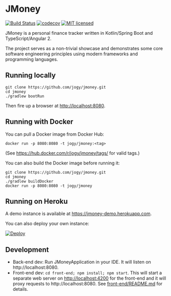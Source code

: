 # JMoney

[![Build Status](https://travis-ci.org/jogy/jmoney.svg?branch=master)](https://travis-ci.org/jogy/jmoney) 
[![codecov](https://codecov.io/gh/jogy/jmoney/branch/master/graph/badge.svg)](https://codecov.io/gh/jogy/jmoney)
[![MIT licensed](https://img.shields.io/badge/license-MIT-blue.svg)](http://jogy.mit-license.org)

JMoney is a personal finance tracker written in Kotlin/Spring Boot and TypeScript/Angular 2. 

The project serves as a non-trivial showcase and demonstrates some core software engineering principles using modern 
frameworks and programming languages.

## Running locally

```
git clone https://github.com/jogy/jmoney.git
cd jmoney
./gradlew bootRun
```
Then fire up a browser at <http://localhost:8080>.

## Running with Docker

You can pull a Docker image from Docker Hub:

```
docker run -p 8080:8080 -t jogy/jmoney:<tag>
```
(See https://hub.docker.com/r/jogy/jmoney/tags/ for valid tags.)

You can also build the Docker image before running it:
```
git clone https://github.com/jogy/jmoney.git
cd jmoney
./gradlew buildDocker
docker run -p 8080:8080 -t jogy/jmoney
```

## Running on Heroku

A demo instance is available at <https://jmoney-demo.herokuapp.com>.

You can also deploy your own instance: 

[![Deploy](https://www.herokucdn.com/deploy/button.svg)](https://heroku.com/deploy)

## Development

* Back-end dev: Run JMoneyApplication in your IDE. It will listen on http://localhost:8080.
* Front-end dev: `cd front-end; npm install; npm start`. This will start a separate web server on 
  <http://localhost:4200> for the front-end and it will proxy requests to http://localhost:8080. See 
  [front-end/README.md](front-end/README.md) for details.
